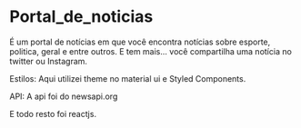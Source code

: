 # Portal_de_noticias
É um portal de notícias em que você encontra notícias sobre esporte, politica, geral e entre outros. E tem mais... você compartilha uma notícia no twitter ou Instagram.

Estilos: Aqui utilizei theme no material ui e Styled Components.

API: A api foi do newsapi.org

E todo resto foi reactjs.

